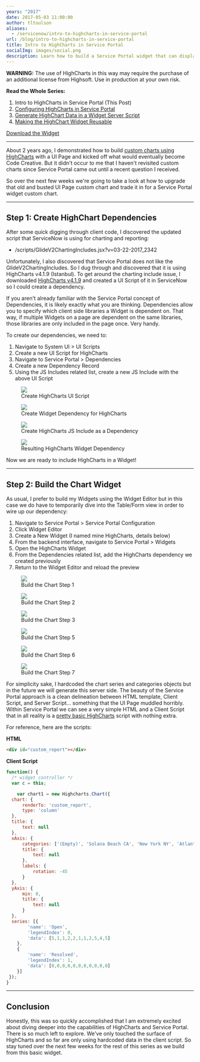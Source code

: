 ```yaml
---
years: "2017"
date: 2017-05-03 11:00:00
author: tltoulson
aliases:
  - /servicenow/intro-to-highcharts-in-service-portal
url: /blog/intro-to-highcharts-in-service-portal
title: Intro to HighCharts in Service Portal
socialImg: images/social.png
description: Learn how to build a Service Portal widget that can display custom charts using HighCharts. This is the start of a four part series that will gradually walk through improving the widget from hard coded to configurable.
---
```


**WARNING:** The use of HighCharts in this way may require the purchase of an additional license from Highsoft. Use in production at your own risk.

**Read the Whole Series:**

1. Intro to HighCharts in Service Portal (This Post)
2. [Configuring HighCharts in Service Portal][1]
3. [Generate HighChart Data in a Widget Server Script][2]
4. [Making the HighChart Widget Reusable][3]

[Download the Widget][4]

---

About 2 years ago, I demonstrated how to build [custom charts using HighCharts][5] with a UI Page and kicked off what would eventually become Code Creative. But it didn't occur to me that I haven't revisited custom charts since Service Portal came out until a recent question I received.

So over the next few weeks we're going to take a look at how to upgrade that old and busted UI Page custom chart and trade it in for a Service Portal widget custom chart.

---

## Step 1: Create HighChart Dependencies

After some quick digging through client code, I discovered the updated script that ServiceNow is using for charting and reporting:

- /scripts/GlideV2ChartingIncludes.jsx?v=03-22-2017_2342

Unfortunately, I also discovered that Service Portal does not like the GlideV2ChartingIncludes. So I dug through and discovered that it is using HighCharts v4.1.9 (Istanbul). To get around the charting include issue, I downloaded [HighCharts v4.1.9][6] and created a UI Script of it in ServiceNow so I could create a dependency.

If you aren't already familiar with the Service Portal concept of Dependencies, it is likely exactly what you are thinking. Dependencies allow you to specify which client side libraries a Widget is dependent on. That way, if multiple Widgets on a page are dependent on the same libraries, those libraries are only included in the page once. Very handy.

To create our dependencies, we need to:

1.  Navigate to System UI > UI Scripts
2.  Create a new UI Script for HighCharts
3.  Navigate to Service Portal > Dependencies
4.  Create a new Dependency Record
5.  Using the JS Includes related list, create a new JS Include with the above UI Script

<figure>
  <img src="images/HighCharts+UI+Script.png" />
  <figcaption>
    Create HighCharts UI Script
  </figcaption>
</figure>

<figure>
  <img src="images/HighCharts+Widget+Dependency.png" />
  <figcaption>
    Create Widget Dependency for HighCharts
  </figcaption>
</figure>

<figure>
  <img src="images/HighCharts+JS+Include.png" />
  <figcaption>
    Create HighCharts JS Include as a Dependency
  </figcaption>
</figure>

<figure>
  <img src="images/Resulting+HighCharts+Widget+Dependency.png" />
  <figcaption>
    Resulting HighCharts Widget Dependency
  </figcaption>
</figure>

Now we are ready to include HighCharts in a Widget!

---

## Step 2: Build the Chart Widget

As usual, I prefer to build my Widgets using the Widget Editor but in this case we do have to temporarily dive into the Table/Form view in order to wire up our dependency:

1. Navigate to Service Portal > Service Portal Configuration
2. Click Widget Editor
3. Create a New Widget (I named mine HighCharts, details below)
4. From the backend interface, navigate to Service Portal > Widgets
5. Open the HighCharts Widget
6. From the Dependencies related list, add the HighCharts dependency we created previously
7. Return to the Widget Editor and reload the preview

<figure>
  <img src="images/Build+the+Chart+Step+1.png" />
  <figcaption>
    Build the Chart Step 1
  </figcaption>
</figure>

<figure>
  <img src="images/Build+the+Chart+Step+2.png" />
  <figcaption>
    Build the Chart Step 2
  </figcaption>
</figure>

<figure>
  <img src="images/Build+the+Chart+Step+3.png" />
  <figcaption>
    Build the Chart Step 3
  </figcaption>
</figure>

<figure>
  <img src="images/Build+the+Chart+Step+5.png" />
  <figcaption>
    Build the Chart Step 5
  </figcaption>
</figure>

<figure>
  <img src="images/Build+the+Chart+Step+6.png" />
  <figcaption>
    Build the Chart Step 6
  </figcaption>
</figure>

<figure>
  <img src="images/Build+the+Chart+Step+7.png" />
  <figcaption>
    Build the Chart Step 7
  </figcaption>
</figure>

For simplicity sake, I hardcoded the chart series and categories objects but in the future we will generate this server side. The beauty of the Service Portal approach is a clean delineation between HTML template, Client Script, and Server Script... something that the UI Page muddled horribly. Within Service Portal we can see a very simple HTML and a Client Script that in all reality is a [pretty basic HighCharts][7] script with nothing extra.

For reference, here are the scripts:

**HTML**

```html
<div id="custom_report"></div>
```

**Client Script**

```js
function() {
  /* widget controller */
  var c = this;

    var chart1 = new Highcharts.Chart({  
  chart: {  
      renderTo: 'custom_report',  
      type: 'column'  
  },  
  title: {  
      text: null  
  },  
  xAxis: {  
      categories: ['(Empty)', 'Solana Beach CA', 'New York NY', 'Atlanta GA', 'San Diego CA', 'Hamburg', 'Johannesburg', 'Raleigh NC', 'Salem OR', 'Salt Lake City', 'San Diego'],  
      title: {  
          text: null  
      },  
      labels: {  
          rotation: -45  
      }  
  },  
  yAxis: {  
      min: 0,  
      title: {  
          text: null  
      }  
  },  
  series: [{
        'name': 'Open',
        'legendIndex': 0,
        'data': [5,1,1,2,2,1,1,2,5,4,5]
    },
    {
        'name': 'Resolved',
        'legendIndex': 1,
        'data': [0,0,0,0,0,0,0,0,0,0,0]            
    }]  
 });  
}
```

---

## Conclusion

Honestly, this was so quickly accomplished that I am extremely excited about diving deeper into the capabilities of HighCharts and Service Portal. There is so much left to explore. We've only touched the surface of HighCharts and so far are only using hardcoded data in the client script. So stay tuned over the next few weeks for the rest of this series as we build from this basic widget.

[1]: /blog/configuring-highcharts-in-service-portal
[2]: /blog/generate-highchart-data-in-a-widget-server-script
[3]: /blog/making-the-highchart-widget-reusable
[4]: /downloads/HighCharts-Widget.zip
[5]: /blog/how-to-build-custom-charts-and-reports
[6]: http://code.highcharts.com/4.1.9/highcharts.js
[7]: http://www.highcharts.com/docs/getting-started/your-first-chart
